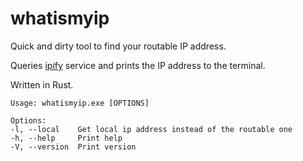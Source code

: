 # whatismyip

Quick and dirty tool to find your routable IP address.

Queries [ipify](https://ipify.org) service and prints the IP address to the terminal.

Written in Rust.

    Usage: whatismyip.exe [OPTIONS]

    Options:
    -l, --local    Get local ip address instead of the routable one
    -h, --help     Print help
    -V, --version  Print version
